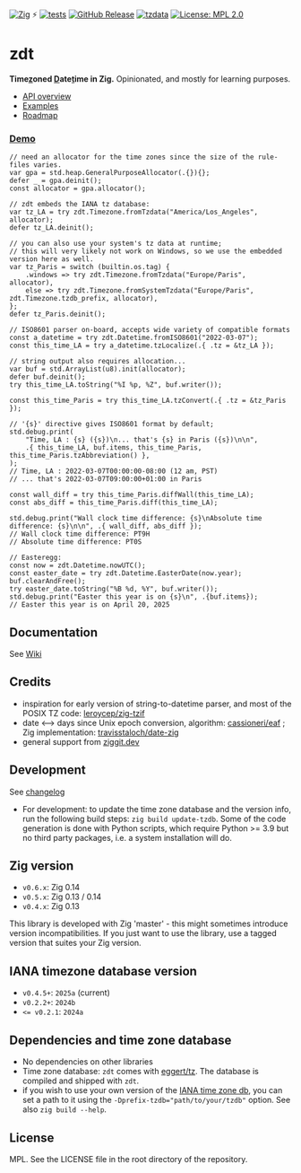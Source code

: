 <!-- -*- coding: utf-8 -*- -->

[![Zig](https://img.shields.io/badge/-Zig-F7A41D?style=flat&logo=zig&logoColor=white)](https://ziglang.org/) ⚡ [![tests](https://github.com/FObersteiner/zdt/actions/workflows/zdt-tests.yml/badge.svg)](https://github.com/FObersteiner/zdt/actions/workflows/zdt-tests.yml)  [![GitHub Release](https://img.shields.io/github/v/release/FObersteiner/zdt)](https://github.com/FObersteiner/zdt/releases)  [![tzdata](https://img.shields.io/badge/tzdata-2025a-blue)](https://www.iana.org/time-zones)  [![License: MPL 2.0](https://img.shields.io/badge/License-MPL_2.0-brightgreen.svg)](https://github.com/FObersteiner/zdt/blob/master/LICENSE)

# zdt

**Time<ins>z</ins>oned <ins>D</ins>ate<ins>t</ins>ime in Zig.** Opinionated, and mostly for learning purposes.

- [API overview](https://github.com/FObersteiner/zdt/wiki/API-overview)
- [Examples](https://github.com/FObersteiner/zdt/tree/master/examples)
- [Roadmap](https://github.com/FObersteiner/zdt/wiki/Roadmap)

### [Demo](https://github.com/FObersteiner/zdt/blob/master/examples/demo.zig)

```zig
// need an allocator for the time zones since the size of the rule-files varies.
var gpa = std.heap.GeneralPurposeAllocator(.{}){};
defer _ = gpa.deinit();
const allocator = gpa.allocator();

// zdt embeds the IANA tz database:
var tz_LA = try zdt.Timezone.fromTzdata("America/Los_Angeles", allocator);
defer tz_LA.deinit();

// you can also use your system's tz data at runtime;
// this will very likely not work on Windows, so we use the embedded version here as well.
var tz_Paris = switch (builtin.os.tag) {
    .windows => try zdt.Timezone.fromTzdata("Europe/Paris", allocator),
    else => try zdt.Timezone.fromSystemTzdata("Europe/Paris", zdt.Timezone.tzdb_prefix, allocator),
};
defer tz_Paris.deinit();

// ISO8601 parser on-board, accepts wide variety of compatible formats
const a_datetime = try zdt.Datetime.fromISO8601("2022-03-07");
const this_time_LA = try a_datetime.tzLocalize(.{ .tz = &tz_LA });

// string output also requires allocation...
var buf = std.ArrayList(u8).init(allocator);
defer buf.deinit();
try this_time_LA.toString("%I %p, %Z", buf.writer());

const this_time_Paris = try this_time_LA.tzConvert(.{ .tz = &tz_Paris });

// '{s}' directive gives ISO8601 format by default;
std.debug.print(
    "Time, LA : {s} ({s})\n... that's {s} in Paris ({s})\n\n",
    .{ this_time_LA, buf.items, this_time_Paris, this_time_Paris.tzAbbreviation() },
);
// Time, LA : 2022-03-07T00:00:00-08:00 (12 am, PST)
// ... that's 2022-03-07T09:00:00+01:00 in Paris

const wall_diff = try this_time_Paris.diffWall(this_time_LA);
const abs_diff = this_time_Paris.diff(this_time_LA);

std.debug.print("Wall clock time difference: {s}\nAbsolute time difference: {s}\n\n", .{ wall_diff, abs_diff });
// Wall clock time difference: PT9H
// Absolute time difference: PT0S

// Easteregg:
const now = zdt.Datetime.nowUTC();
const easter_date = try zdt.Datetime.EasterDate(now.year);
buf.clearAndFree();
try easter_date.toString("%B %d, %Y", buf.writer());
std.debug.print("Easter this year is on {s}\n", .{buf.items});
// Easter this year is on April 20, 2025
```

## Documentation

See [Wiki](https://github.com/FObersteiner/zdt/wiki)

## Credits

- inspiration for early version of string-to-datetime parser, and most of the POSIX TZ code: [leroycep/zig-tzif](https://github.com/leroycep/zig-tzif)
- date <--> days since Unix epoch conversion, algorithm: [cassioneri/eaf](https://github.com/cassioneri/eaf) ; Zig implementation: [travisstaloch/date-zig](https://github.com/travisstaloch/date-zig)
- general support from [ziggit.dev](https://ziggit.dev/)

## Development

See [changelog](https://github.com/FObersteiner/zdt/blob/master/CHANGELOG.md)

- For development: to update the time zone database and the version info, run the following build steps: `zig build update-tzdb`. Some of the code generation is done with Python scripts, which require Python >= 3.9 but no third party packages, i.e. a system installation will do.

## Zig version

- `v0.6.x`: Zig 0.14
- `v0.5.x`: Zig 0.13 / 0.14
- `v0.4.x`: Zig 0.13

This library is developed with Zig 'master' - this might sometimes introduce version incompatibilities. If you just want to use the library, use a tagged version that suites your Zig version.

## IANA timezone database version

- `v0.4.5+`: `2025a` (current)
- `v0.2.2+`: `2024b`
- `<= v0.2.1`: `2024a`

## Dependencies and time zone database

- No dependencies on other libraries
- Time zone database: `zdt` comes with [eggert/tz](https://github.com/eggert/tz). The database is compiled and shipped with `zdt`.
- if you wish to use your own version of the [IANA time zone db](https://www.iana.org/time-zones), you can set a path to it using the `-Dprefix-tzdb="path/to/your/tzdb"` option. See also `zig build --help`.

## License

MPL. See the LICENSE file in the root directory of the repository.
